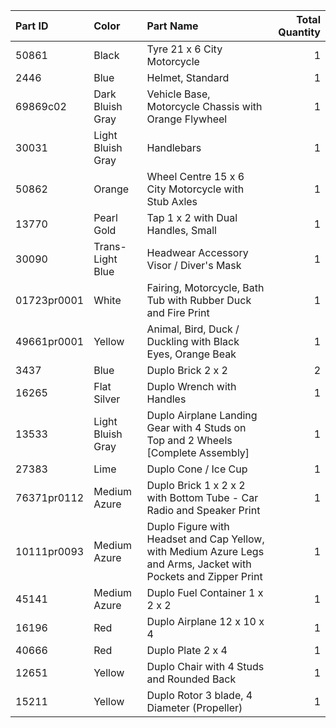 | Part ID     | Color             | Part Name                                                                                                       |   Total Quantity |
|:------------|:------------------|:----------------------------------------------------------------------------------------------------------------|-----------------:|
| 50861       | Black             | Tyre 21 x 6 City Motorcycle                                                                                     |                1 |
| 2446        | Blue              | Helmet, Standard                                                                                                |                1 |
| 69869c02    | Dark Bluish Gray  | Vehicle Base, Motorcycle Chassis with Orange Flywheel                                                           |                1 |
| 30031       | Light Bluish Gray | Handlebars                                                                                                      |                1 |
| 50862       | Orange            | Wheel Centre 15 x 6 City Motorcycle with Stub Axles                                                             |                1 |
| 13770       | Pearl Gold        | Tap 1 x 2 with Dual Handles, Small                                                                              |                1 |
| 30090       | Trans-Light Blue  | Headwear Accessory Visor / Diver's Mask                                                                         |                1 |
| 01723pr0001 | White             | Fairing, Motorcycle, Bath Tub with Rubber Duck and Fire Print                                                   |                1 |
| 49661pr0001 | Yellow            | Animal, Bird, Duck / Duckling with Black Eyes, Orange Beak                                                      |                1 |
| 3437        | Blue              | Duplo Brick 2 x 2                                                                                               |                2 |
| 16265       | Flat Silver       | Duplo Wrench with Handles                                                                                       |                1 |
| 13533       | Light Bluish Gray | Duplo Airplane Landing Gear with 4 Studs on Top and 2 Wheels [Complete Assembly]                                |                1 |
| 27383       | Lime              | Duplo Cone / Ice Cup                                                                                            |                1 |
| 76371pr0112 | Medium Azure      | Duplo Brick 1 x 2 x 2 with Bottom Tube - Car Radio and Speaker Print                                            |                1 |
| 10111pr0093 | Medium Azure      | Duplo Figure with Headset and Cap Yellow, with Medium Azure Legs and Arms, Jacket with Pockets and Zipper Print |                1 |
| 45141       | Medium Azure      | Duplo Fuel Container 1 x 2 x 2                                                                                  |                1 |
| 16196       | Red               | Duplo Airplane 12 x 10 x 4                                                                                      |                1 |
| 40666       | Red               | Duplo Plate 2 x 4                                                                                               |                1 |
| 12651       | Yellow            | Duplo Chair with 4 Studs and Rounded Back                                                                       |                1 |
| 15211       | Yellow            | Duplo Rotor 3 blade, 4 Diameter (Propeller)                                                                     |                1 |
